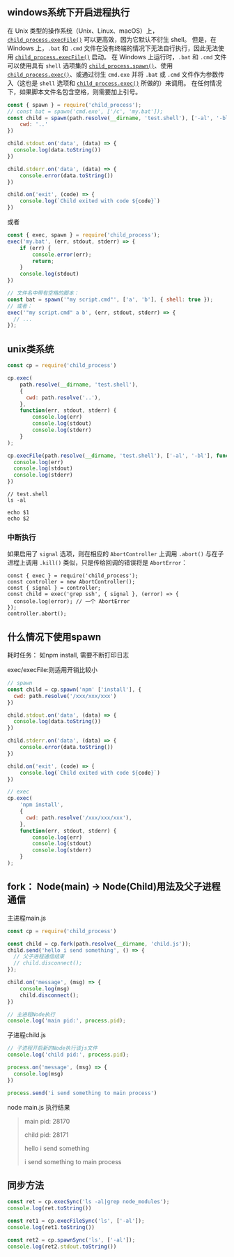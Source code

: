 ## windows系统下开启进程执行

在 Unix 类型的操作系统（Unix、Linux、macOS）上，[`child_process.execFile()`](http://nodejs.cn/api/child_process.html#child_processexecfilefile-args-options-callback) 可以更高效，因为它默认不衍生 shell。 但是，在 Windows 上，`.bat` 和 `.cmd` 文件在没有终端的情况下无法自行执行，因此无法使用 [`child_process.execFile()`](http://nodejs.cn/api/child_process.html#child_processexecfilefile-args-options-callback) 启动。 在 Windows 上运行时，`.bat` 和 `.cmd` 文件可以使用具有 `shell` 选项集的 [`child_process.spawn()`](http://nodejs.cn/api/child_process.html#child_processspawncommand-args-options)、使用 [`child_process.exec()`](http://nodejs.cn/api/child_process.html#child_processexeccommand-options-callback)、或通过衍生 `cmd.exe` 并将 `.bat` 或 `.cmd` 文件作为参数传入（这也是 `shell` 选项和 [`child_process.exec()`](http://nodejs.cn/api/child_process.html#child_processexeccommand-options-callback) 所做的）来调用。 在任何情况下，如果脚本文件名包含空格，则需要加上引号。

```js
const { spawn } = require('child_process');
// const bat = spawn('cmd.exe', ['/c', 'my.bat']);
const child = spawn(path.resolve(__dirname, 'test.shell'), ['-al', '-bl'], {
    cwd: '..'
})

child.stdout.on('data', (data) => {
  console.log(data.toString())
})

child.stderr.on('data', (data) => {
    console.error(data.toString())
})

child.on('exit', (code) => {
    console.log(`Child exited with code ${code}`)
})
```

或者

```js
const { exec, spawn } = require('child_process');
exec('my.bat', (err, stdout, stderr) => {
    if (err) {
        console.error(err);
        return;
    }
    console.log(stdout)
})

// 文件名中带有空格的脚本：
const bat = spawn('"my script.cmd"', ['a', 'b'], { shell: true });
// 或者：
exec('"my script.cmd" a b', (err, stdout, stderr) => {
  // ...
});
```

## unix类系统

```js
const cp = require('child_process')

cp.exec(
    path.resolve(__dirname, 'test.shell'),
    {
      cwd: path.resolve('..'),
    },
    function(err, stdout, stderr) {
        console.log(err)
        console.log(stdout)
        console.log(stderr)
    }
);

cp.execFile(path.resolve(__dirname, 'test.shell'), ['-al', '-bl'], function(err, stdout, stderr) {
  console.log(err)
  console.log(stdout)
  console.log(stderr)
})
```

```shell
// test.shell
ls -al

echo $1
echo $2
```



### 中断执行

如果启用了 `signal` 选项，则在相应的 `AbortController` 上调用 `.abort()` 与在子进程上调用 `.kill()` 类似，只是传给回调的错误将是 `AbortError`：

```
const { exec } = require('child_process');
const controller = new AbortController();
const { signal } = controller;
const child = exec('grep ssh', { signal }, (error) => {
  console.log(error); // 一个 AbortError
});
controller.abort();
```



##  什么情况下使用spawn

耗时任务： 如npm install, 需要不断打印日志

exec/execFile:则适用开销比较小

```js
// spawn
const child = cp.spawn('npm' ['install'], {
  cwd: path.resolve('/xxx/xxx/xxx')
})

child.stdout.on('data', (data) => {
  console.log(data.toString())
})

child.stderr.on('data', (data) => {
    console.error(data.toString())
})

child.on('exit', (code) => {
    console.log(`Child exited with code ${code}`)
})

// exec
cp.exec(
    'npm install',
    {
      cwd: path.resolve('/xxx/xxx/xxx'),
    },
    function(err, stdout, stderr) {
        console.log(err)
        console.log(stdout)
        console.log(stderr)
    }
);
```



## fork： Node(main) -> Node(Child)用法及父子进程通信

主进程main.js

```js
const cp = require('child_process')

const child = cp.fork(path.resolve(__dirname, 'child.js'));
child.send('hello i send something', () => {
  // 父子进程通信结束
  // child.disconnect();
});

child.on('message', (msg) => {
    console.log(msg)
    child.disconnect();
})

// 主进程Node执行
console.log('main pid:', process.pid);
```

子进程child.js

```js
// 子进程开启新的Node执行该js文件
console.log('child pid:', process.pid);

process.on('message', (msg) => {
  console.log(msg)
})

process.send('i send something to main process')
```

node main.js 执行结果

>main pid: 28170
>
>child pid: 28171
>
>hello i send something
>
>i send something to main process



## 同步方法

```js
const ret = cp.execSync('ls -al|grep node_modules');
console.log(ret.toString())

const ret1 = cp.execFileSync('ls', ['-al']);
console.log(ret1.toString())

const ret2 = cp.spawnSync('ls', ['-al']);
console.log(ret2.stdout.toString())
```

